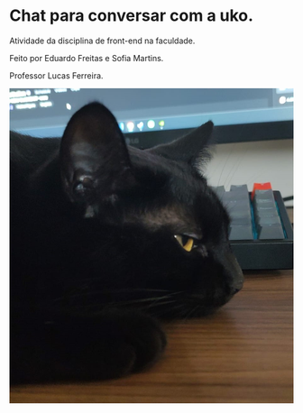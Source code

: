 # Chat para conversar com a uko.

Atividade da disciplina de front-end na faculdade.

Feito por Eduardo Freitas e Sofia Martins.

Professor Lucas Ferreira.

<img src="./uko.jpg">


